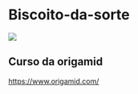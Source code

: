 # Biscoito-da-sorte

<div>
 <img src="img/tela.png"/>
</div>


## Curso da origamid 
<a href="https://www.origamid.com/">https://www.origamid.com/</a>
